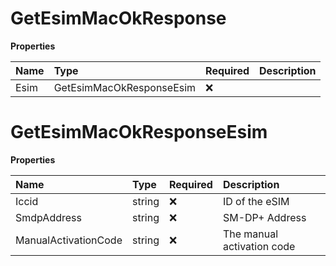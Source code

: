 # GetEsimMacOkResponse

**Properties**

| Name | Type                     | Required | Description |
| :--- | :----------------------- | :------- | :---------- |
| Esim | GetEsimMacOkResponseEsim | ❌       |             |

# GetEsimMacOkResponseEsim

**Properties**

| Name                 | Type   | Required | Description                |
| :------------------- | :----- | :------- | :------------------------- |
| Iccid                | string | ❌       | ID of the eSIM             |
| SmdpAddress          | string | ❌       | SM-DP+ Address             |
| ManualActivationCode | string | ❌       | The manual activation code |
